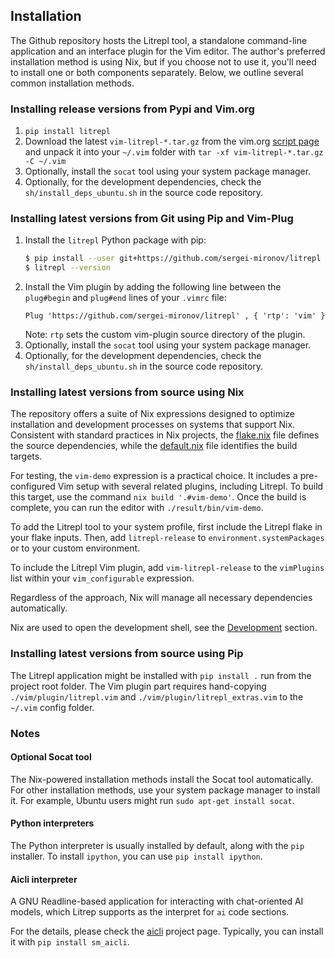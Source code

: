 ## Installation

The Github repository hosts the Litrepl tool, a standalone command-line
application and an interface plugin for the Vim editor. The author's preferred
installation method is using Nix, but if you choose not to use it, you'll need
to install one or both components separately. Below, we outline several common
installation methods.

### Installing release versions from Pypi and Vim.org

1. `pip install litrepl`
2. Download the latest `vim-litrepl-*.tar.gz` from the vim.org
   [script page](https://www.vim.org/scripts/script.php?script_id=6117) and unpack it into
   your `~/.vim` folder with  `tar -xf vim-litrepl-*.tar.gz  -C ~/.vim`
3. Optionally, install the `socat` tool using your system package manager.
4. Optionally, for the development dependencies, check the
   `sh/install_deps_ubuntu.sh` in the source code repository.

### Installing latest versions from Git using Pip and Vim-Plug

1. Install the `litrepl` Python package with pip:
   ``` sh
   $ pip install --user git+https://github.com/sergei-mironov/litrepl
   $ litrepl --version
   ```
2. Install the Vim plugin by adding the following line between the
   `plug#begin` and `plug#end` lines of your `.vimrc` file:
   ```vim
   Plug 'https://github.com/sergei-mironov/litrepl' , { 'rtp': 'vim' }
   ```
   Note: `rtp` sets the custom vim-plugin source directory of the plugin.
3. Optionally, install the `socat` tool using your system package manager.
4. Optionally, for the development dependencies, check the
   `sh/install_deps_ubuntu.sh` in the source code repository.


### Installing latest versions from source using Nix

The repository offers a suite of Nix expressions designed to optimize
installation and development processes on systems that support Nix. Consistent
with standard practices in Nix projects, the [flake.nix](./static/flake.nix) file
defines the source dependencies, while the [default.nix](./static/default.nix) file
identifies the build targets.

For testing, the `vim-demo` expression is a practical choice. It includes a
pre-configured Vim setup with several related plugins, including Litrepl. To
build this target, use the command `nix build '.#vim-demo'`. Once the build is
complete, you can run the editor with `./result/bin/vim-demo`.

To add the Litrepl tool to your system profile, first include the Litrepl flake
in your flake inputs. Then, add `litrepl-release` to
`environment.systemPackages` or to your custom environment.

To include the Litrepl Vim plugin, add `vim-litrepl-release` to the `vimPlugins`
list within your `vim_configurable` expression.

Regardless of the approach, Nix will manage all necessary dependencies
automatically.

Nix are used to open the development shell, see the
[Development](./development.md) section.


### Installing latest versions from source using Pip

The Litrepl application might be installed with `pip install .` run from the
project root folder. The Vim plugin part requires hand-copying
`./vim/plugin/litrepl.vim` and `./vim/plugin/litrepl_extras.vim` to the `~/.vim`
config folder.

### Notes

#### Optional Socat tool

The Nix-powered installation methods install the Socat tool automatically. For
other installation methods, use your system package manager to install it. For
example, Ubuntu users might run `sudo apt-get install socat`.

#### Python interpreters

The Python interpreter is usually installed by default, along with the `pip`
installer. To install `ipython`, you can use `pip install ipython`.

#### Aicli interpreter

A GNU Readline-based application for interacting with chat-oriented AI models,
which Litrep supports as the interpret for `ai` code sections.

For the details, please check the
[aicli](https://github.com/sergei-mironov/aicli) project page. Typically, you
can install it with `pip install sm_aicli`.

